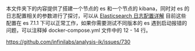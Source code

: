 本文件夹下的内容提供了搭建一个节点的 es 和一个节点的 kibana，同时对 es 的日志配置相关的参数进行了探讨，可以从 [Elasticsearch 日志配置详解](http://edulinks.cn/2020/09/22/20200922-elasticsearch-log-config/) 目前这些配置在 es 7.1.1 下可以正常工作，如果你需要测试不同版本的 es 遇到启动报错的问题，可以注释掉 docker-compose.yml 文件中的 12 - 14 行。

https://github.com/infinilabs/analysis-ik/issues/730